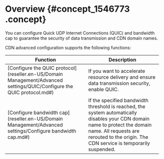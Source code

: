 # Overview {#concept_1546773 .concept}

You can configure Quick UDP Internet Connections \(QUIC\) and bandwidth cap to guarantee the security of data transmission and CDN domain names.

CDN advanced configuration supports the following functions:

|Function|Description|
|--------|-----------|
|[Configure the QUIC protocol](reseller.en-US/Domain Management/Advanced settings/QUIC/Configure the QUIC protocol.md#)|If you want to accelerate resource delivery and ensure data transmission security, enable QUIC.|
|[Configure bandwidth cap](reseller.en-US/Domain Management/Advanced settings/Configure bandwidth cap.md#)|If the specified bandwidth threshold is reached, the system automatically disables your CDN domain name to protect the domain name. All requests are rerouted to the origin. The CDN service is temporarily suspended.|


